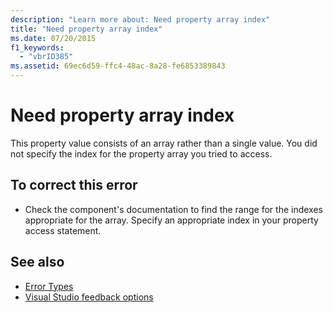 ```yaml
---
description: "Learn more about: Need property array index"
title: "Need property array index"
ms.date: 07/20/2015
f1_keywords: 
  - "vbrID385"
ms.assetid: 69ec6d59-ffc4-48ac-8a28-fe6853389843
---
```

# Need property array index

This property value consists of an array rather than a single value. You did not specify the index for the property array you tried to access.  
  
## To correct this error  
  
- Check the component's documentation to find the range for the indexes appropriate for the array. Specify an appropriate index in your property access statement.  
  
## See also

- [Error Types](../../programming-guide/language-features/error-types.md)
- [Visual Studio feedback options](/visualstudio/ide/feedback-options)
